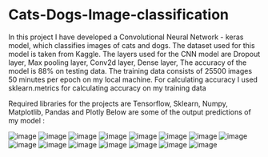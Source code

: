 # Cats-Dogs-Image-classification
In this project I have developed a Convolutional Neural Network - keras model, which classifies images of cats and dogs. The dataset used for this model is taken from  Kaggle. The layers used for the CNN model are Dropout layer, Max pooling layer, Conv2d layer, Dense layer, The accuracy of the model is 88% on testing data. The training data consists of 25500 images 50 minutes per epoch on my local machine. For calculating accuracy I used sklearn.metrics for calculating accuracy on my training data

Required libraries for the projects are Tensorflow, Sklearn, Numpy, Matplotlib, Pandas and Plotly
Below are some of the output predictions of my model : 

![image](https://github.com/user-attachments/assets/ed7b1922-de4f-4374-8a5e-932e898ba2bc)
![image](https://github.com/user-attachments/assets/7d9d60b4-d6a8-4fa2-8a87-f3cf96b4268a)
![image](https://github.com/user-attachments/assets/a4d5ef71-87fc-4cef-acae-6cdfbd1c59bf)
![image](https://github.com/user-attachments/assets/2197daa6-ce06-4bb8-8b4c-75e4e5f6d306)
![image](https://github.com/user-attachments/assets/c604dfb2-fe12-4c58-84a5-0532bd53f6a0)
![image](https://github.com/user-attachments/assets/d1489ea2-d06d-4a0e-9bf3-10716796463f)
![image](https://github.com/user-attachments/assets/50d0cfcc-16fa-416c-abde-a643111a4534)
![image](https://github.com/user-attachments/assets/3744effa-4789-44e2-863d-23b39af050d5)
![image](https://github.com/user-attachments/assets/4939f5bb-1a52-41e4-86be-a871b3cd720e)
![image](https://github.com/user-attachments/assets/2520002c-7afa-41f9-99a1-1f691725e908)
![image](https://github.com/user-attachments/assets/10205b87-5efc-4186-bcc0-21714d985ee2)
![image](https://github.com/user-attachments/assets/69e9c8d8-ef4f-4128-b160-2e04d2022e87)
![image](https://github.com/user-attachments/assets/4405b71a-8c13-4c14-ade6-007b69f03ac6)
![image](https://github.com/user-attachments/assets/8efb3a9c-a271-423a-b20f-2b9b8bb62526)
![image](https://github.com/user-attachments/assets/0eaf09eb-9d8c-44eb-92c2-e7bcdcc28359)
